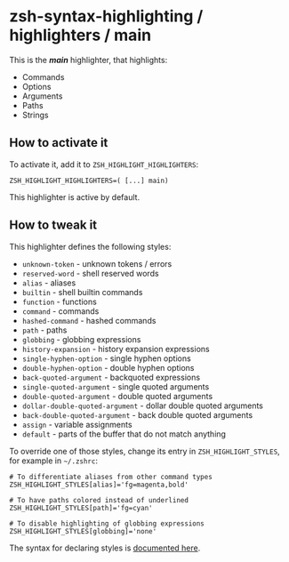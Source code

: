 zsh-syntax-highlighting / highlighters / main
=============================================

This is the ***main*** highlighter, that highlights:

* Commands
* Options
* Arguments
* Paths
* Strings

How to activate it
------------------
To activate it, add it to `ZSH_HIGHLIGHT_HIGHLIGHTERS`:

    ZSH_HIGHLIGHT_HIGHLIGHTERS=( [...] main)

This highlighter is active by default.


How to tweak it
---------------
This highlighter defines the following styles:

* `unknown-token` - unknown tokens / errors
* `reserved-word` - shell reserved words
* `alias` - aliases
* `builtin` - shell builtin commands
* `function` - functions
* `command` - commands
* `hashed-command` - hashed commands
* `path` - paths
* `globbing` - globbing expressions
* `history-expansion` - history expansion expressions
* `single-hyphen-option` - single hyphen options
* `double-hyphen-option` - double hyphen options
* `back-quoted-argument` - backquoted expressions
* `single-quoted-argument` - single quoted arguments
* `double-quoted-argument` - double quoted arguments
* `dollar-double-quoted-argument` -  dollar double quoted arguments
* `back-double-quoted-argument` -  back double quoted arguments
* `assign` - variable assignments
* `default` - parts of the buffer that do not match anything

To override one of those styles, change its entry in `ZSH_HIGHLIGHT_STYLES`, for example in `~/.zshrc`:

    # To differentiate aliases from other command types
    ZSH_HIGHLIGHT_STYLES[alias]='fg=magenta,bold'

    # To have paths colored instead of underlined
    ZSH_HIGHLIGHT_STYLES[path]='fg=cyan'

    # To disable highlighting of globbing expressions
    ZSH_HIGHLIGHT_STYLES[globbing]='none'

The syntax for declaring styles is [documented here](http://zsh.sourceforge.net/Doc/Release/Zsh-Line-Editor.html#SEC135).
